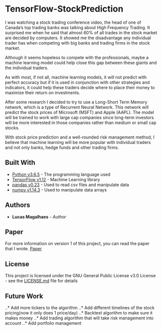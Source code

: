 # TensorFlow-StockPrediction

I was watching a stock trading conference video, the head of one of Canada’s top trading banks was talking about High Frequency Trading. It surprised me when he said that almost 60% of all trades in the stock market are decided by computers. It showed me the disadvantage any individual trader has when competing with big banks and trading firms in the stock market. 

Although it seems hopeless to compete with the professionals, maybe a machine learning model could help close this gap between these giants and the individual traders. 

As with most, if not all, machine learning models, it will not predict with perfect accuracy but if it is used in conjunction with other strategies and indicators, it could help these traders decide where to place their money to maximize their return on investments. 

After some research I decided to try to use a Long-Short Term Memory network, which is a type of Recurrent Neural Network. This network will predict the stock prices of Microsoft (MSFT) and Apple (AAPL). The model will be trained to work with large cap companies since long-term investors will be more interested in those companies rather than medium or small cap stocks. 

With stock price prediction and a well-rounded risk management method, I believe that machine learning will be more popular with individual traders and not only banks, hedge funds and other trading firms.

## Built With

* [Python v3.6.5](https://www.python.org/) - The programming language used
* [TensorFlow v1.12](https://www.tensorflow.org/) - Machine Learning library
* [pandas v0.23](https://pandas.pydata.org/) - Used to read csv files and manipulate data
* [numpy v1.14.3](http://www.numpy.org/) - Used to manipulate data arrays

## Authors

* **Lucas Magalhaes** - *Author*

## Paper

For more information on version 1 of this project, you can read the paper that I wrote.
[Paper](TensorFlow_StockPrediction_Paper.pdf)

## License

This project is licensed under the GNU General Public License v3.0 License - see the [LICENSE.md](LICENSE.md) file for details

## Future Work

..* Add more tickers to the algorithm
..* Add different timelines of the stock pricing(now it only does 1 price/day)
..* Backtest algorithm to make sure it makes money
..* Add trading algorithm that will take risk management into account
..* Add portfolio management
